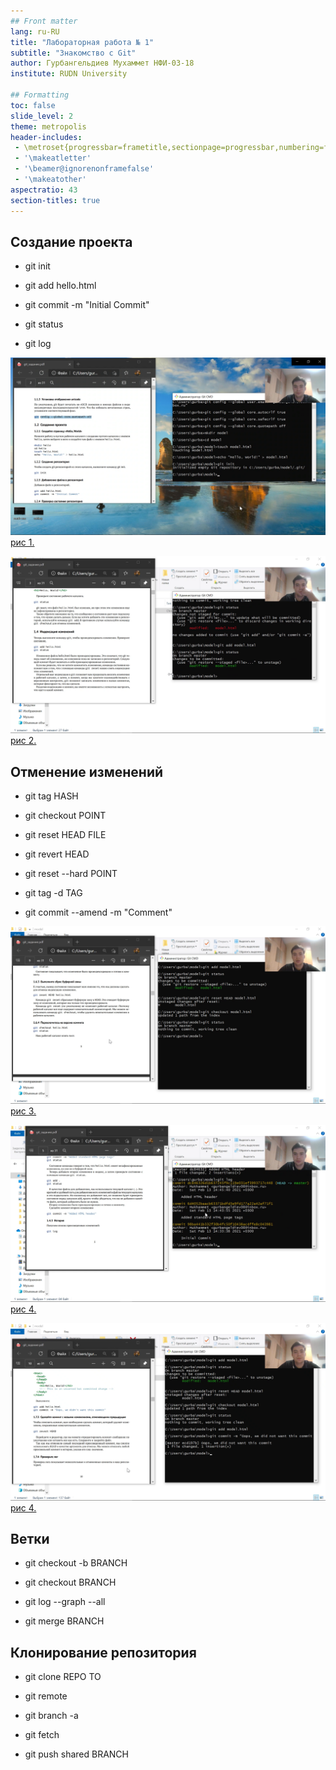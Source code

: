 ```yaml
---
## Front matter
lang: ru-RU
title: "Лабораторная работа № 1"
subtitle: "Знакомство с Git"
author: Гурбангельдиев Мухаммет НФИ-03-18
institute: RUDN University

## Formatting
toc: false
slide_level: 2
theme: metropolis
header-includes:
 - \metroset{progressbar=frametitle,sectionpage=progressbar,numbering=fraction}
 - '\makeatletter'
 - '\beamer@ignorenonframefalse'
 - '\makeatother'
aspectratio: 43
section-titles: true
---
```


## Создание проекта

  - git init

  - git add hello.html

  - git commit -m "Initial Commit"

  - git status

  - git log

  ![screen1](https://raw.githubusercontent.com/Mukhammet/math-m/main/screens/scr3.png)
	[рис 1.](https://github.com/Mukhammet/math-m/blob/main/screens/scr3.png)

  ![screen2](https://raw.githubusercontent.com/Mukhammet/math-m/main/screens/scr4.png)
  [рис 2.](https://github.com/Mukhammet/math-m/blob/main/screens/scr4.png)




## Отменение изменений

  - git tag HASH

  - git checkout POINT

  - git reset HEAD FILE

  - git revert HEAD

  - git reset --hard POINT

  - git tag -d TAG

  - git commit --amend -m "Comment"

  ![screen3](https://raw.githubusercontent.com/Mukhammet/math-m/main/screens/scr9.png)
  [рис 3.](https://github.com/Mukhammet/math-m/blob/main/screens/scr9.png)

  ![screen4](https://raw.githubusercontent.com/Mukhammet/math-m/main/screens/scr7.png)
  [рис 4.](https://github.com/Mukhammet/math-m/blob/main/screens/scr7.png)

  ![screen4](https://raw.githubusercontent.com/Mukhammet/math-m/main/screens/scr10.png)
  [рис 4.](https://github.com/Mukhammet/math-m/blob/main/screens/scr10.png)

## Ветки

  - git checkout -b BRANCH

  - git checkout BRANCH

  - git log --graph --all

  - git merge BRANCH  


## Клонирование репозитория

  - git clone REPO TO

  - git remote

  - git branch -a

  - git fetch

  - git push shared BRANCH
